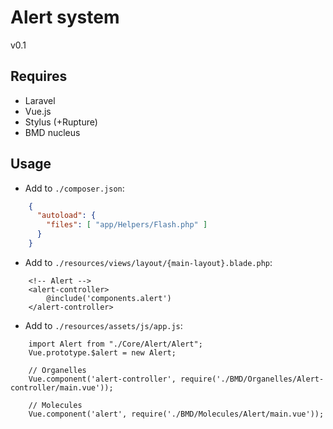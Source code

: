 # Alert system
v0.1

## Requires
- Laravel
- Vue.js
- Stylus (+Rupture)
- BMD nucleus

## Usage
- Add to `./composer.json`:
```json
    {
      "autoload": {
        "files": [ "app/Helpers/Flash.php" ]
      }
    }
```

- Add to `./resources/views/layout/{main-layout}.blade.php`:
```blade
    <!-- Alert -->
    <alert-controller>
        @include('components.alert')
    </alert-controller>
```

- Add to `./resources/assets/js/app.js`:
```ecmascript 6
    import Alert from "./Core/Alert/Alert";
    Vue.prototype.$alert = new Alert;
    
    // Organelles
    Vue.component('alert-controller', require('./BMD/Organelles/Alert-controller/main.vue'));
   
    // Molecules
    Vue.component('alert', require('./BMD/Molecules/Alert/main.vue')); 
```